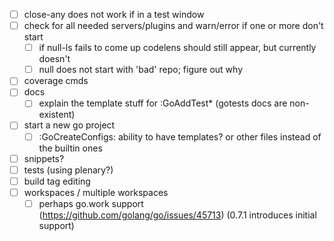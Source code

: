 - [ ] close-any does not work if in a test window
- [ ] check for all needed servers/plugins and warn/error if one or more don't start
  - [ ] if null-ls fails to come up codelens should still appear, but currently doesn't
  - [ ] null does not start with 'bad' repo; figure out why
- [ ] coverage cmds
- [ ] docs
  - [ ] explain the template stuff for :GoAddTest\* (gotests docs are non-existent)
- [ ] start a new go project
  - [ ] :GoCreateConfigs: ability to have templates? or other files instead of the builtin ones
- [ ] snippets?
- [ ] tests (using plenary?)
- [ ] build tag editing
- [ ] workspaces / multiple workspaces
  - [ ] perhaps go.work support (https://github.com/golang/go/issues/45713) (0.7.1 introduces initial support)
